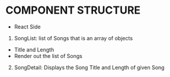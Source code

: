 # COMPONENT STRUCTURE
- React Side
1. SongList: list of Songs that is an array of objects
  - Title and Length
  - Render out the list of Songs

2. SongDetail: Displays the Song Title and Length of given Song
